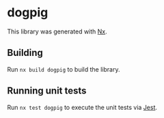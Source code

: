 # dogpig

This library was generated with [Nx](https://nx.dev).

## Building

Run `nx build dogpig` to build the library.

## Running unit tests

Run `nx test dogpig` to execute the unit tests via [Jest](https://jestjs.io).
